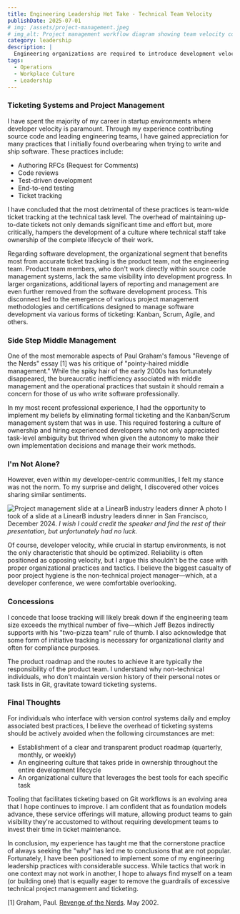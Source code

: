 ```yaml
---
title: Engineering Leadership Hot Take - Technical Team Velocity
publishDate: 2025-07-01
# img: /assets/project-management.jpeg
# img_alt: Project management workflow diagram showing team velocity concepts
category: leadership
description: |
  Engineering organizations are required to introduce development velocity speed bumps... but I feel one in particular can be acutely detrimental.
tags:
  - Operations
  - Workplace Culture
  - Leadership
---
```


### Ticketing Systems and Project Management

I have spent the majority of my career in startup environments where developer velocity is paramount. Through my experience contributing source code and leading engineering teams, I have gained appreciation for many practices that I initially found overbearing when trying to write and ship software. These practices include:

- Authoring RFCs (Request for Comments)
- Code reviews
- Test-driven development
- End-to-end testing
- Ticket tracking

I have concluded that the most detrimental of these practices is team-wide ticket tracking at the technical task level. The overhead of maintaining up-to-date tickets not only demands significant time and effort but, more critically, hampers the development of a culture where technical staff take ownership of the complete lifecycle of their work.

Regarding software development, the organizational segment that benefits most from accurate ticket tracking is the product team, not the engineering team. Product team members, who don't work directly within source code management systems, lack the same visibility into development progress. In larger organizations, additional layers of reporting and management are even further removed from the software development process. This disconnect led to the emergence of various project management methodologies and certifications designed to manage software development via various forms of ticketing: Kanban, Scrum, Agile, and others.

### Side Step Middle Management

One of the most memorable aspects of Paul Graham's famous "Revenge of the Nerds" essay [1] was his critique of "pointy-haired middle management." While the spiky hair of the early 2000s has fortunately disappeared, the bureaucratic inefficiency associated with middle management and the operational practices that sustain it should remain a concern for those of us who write software professionally.

In my most recent professional experience, I had the opportunity to implement my beliefs by eliminating formal ticketing and the Kanban/Scrum management system that was in use. This required fostering a culture of ownership and hiring experienced developers who not only appreciated task-level ambiguity but thrived when given the autonomy to make their own implementation decisions and manage their work methods.

### I'm Not Alone?

However, even within my developer-centric communities, I felt my stance was not the norm. To my surprise and delight, I discovered other voices sharing similar sentiments.

![Project management slide at a LinearB industry leaders dinner](/assets/project-management.jpeg) A photo I took of a slide at a LinearB industry leaders dinner in San Francisco, December 2024. _I wish I could credit the speaker and find the rest of their presentation, but unfortunately had no luck._

Of course, developer velocity, while crucial in startup environments, is not the only characteristic that should be optimized. Reliability is often positioned as opposing velocity, but I argue this shouldn't be the case with proper organizational practices and tactics. I believe the biggest casualty of poor project hygiene is the non-technical project manager—which, at a developer conference, we were comfortable overlooking.

### Concessions

I concede that loose tracking will likely break down if the engineering team size exceeds the mythical number of five—which Jeff Bezos indirectly supports with his "two-pizza team" rule of thumb. I also acknowledge that some form of initiative tracking is necessary for organizational clarity and often for compliance purposes.

The product roadmap and the routes to achieve it are typically the responsibility of the product team. I understand why non-technical individuals, who don't maintain version history of their personal notes or task lists in Git, gravitate toward ticketing systems.

### Final Thoughts

For individuals who interface with version control systems daily and employ associated best practices, I believe the overhead of ticketing systems should be actively avoided when the following circumstances are met:

- Establishment of a clear and transparent product roadmap (quarterly, monthly, or weekly)
- An engineering culture that takes pride in ownership throughout the entire development lifecycle
- An organizational culture that leverages the best tools for each specific task

Tooling that facilitates ticketing based on Git workflows is an evolving area that I hope continues to improve. I am confident that as foundation models advance, these service offerings will mature, allowing product teams to gain visibility they're accustomed to without requiring development teams to invest their time in ticket maintenance.

In conclusion, my experience has taught me that the cornerstone practice of always seeking the "why" has led me to conclusions that are not popular. Fortunately, I have been positioned to implement some of my engineering leadership practices with considerable success. While tactics that work in one context may not work in another, I hope to always find myself on a team (or building one) that is equally eager to remove the guardrails of excessive technical project management and ticketing.

[1] Graham, Paul. [Revenge of the Nerds](https://paulgraham.com/icad.html). May 2002.

